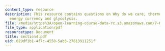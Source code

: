 ```yaml
---
content_type: resource
description: This resource contains questions on Why do we care, thermodynamics, kinetics,
  energy currency and glycolysis.
file: /media/https%3A/open-learning-course-data-rc.s3.amazonaws.com/7-014-introductory-biology-spring-2005/029df1b14f7c45585ab327613911251f_section4.pdf
file_type: application/pdf
resourcetype: Document
title: section4.pdf
uid: 029df1b1-4f7c-4558-5ab3-27613911251f
---
```

